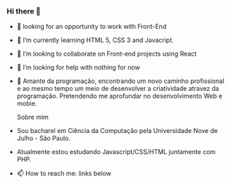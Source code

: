 ### Hi there 👋

- 🔭 looking for an opportunity to work with Front-End
- :blue_book: I’m currently learning HTML 5, CSS 3 and Javacript.
- 👯 I’m looking to collaborate on Front-end projects using React
- 🤔 I’m looking for help with nothing for now
- 💬 Amante da programação, encontrando um novo caminho profissional e ao mesmo tempo um meio de desenvolver a criatividade atravez da programação. Pretendendo me aprofundar no desenvolvimento Web e mobie.
  
  Sobre mim

- Sou bacharel em Ciência da Computação pela Universidade Nove de Julho - São Paulo.
- Atualmente estou estudando Javascript/CSS/HTML juntamente com PHP.

- 📫 How to reach me: links below

